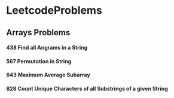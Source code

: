 # LeetcodeProblems

## Arrays Problems
#### 438 Find all Angrams in a String
#### 567 Permutation in String
#### 643 Maximum Average Subarray
#### 828 Count Unique Characters of all Substrings of a given String
